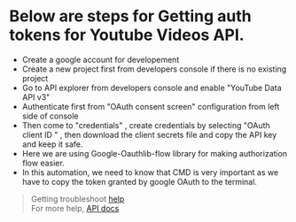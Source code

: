 # Below are steps for Getting auth tokens for Youtube Videos API.

* Create a google account for developement   
* Create a new project first from developers console if there is no existing project    
* Go to API explorer from developers console and enable "YouTube Data API v3"     
* Authenticate first from "OAuth consent screen" configuration from left side of console        
* Then come to "credentials" , create credentials by selecting "OAuth client ID " , then download the client secrets file and copy the 
API key and keep it safe.       
* Here we are using Google-Oauthlib-flow library for making authorization flow easier.   
* In this automation, we need to know that CMD is very important as we have to copy the token granted by google OAuth to the terminal.   
> Getting troubleshoot [help](youtube_api.txt)    
> For more help, [API docs](https://developers.google.com/youtube/v3/docs/videos/list)    
